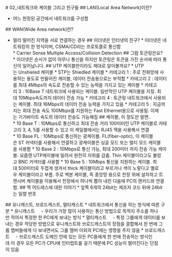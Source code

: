 # 02_네트워크와 케이블 그리고 친구들
## LAN(Local Area Network)이란?
* 어느 한정된 공간에서 네트워크를 구성함

## WAN(Wide Area network)란?
* 멀리 떨어진 지역을 서로 연결하는 경우
## 이더넷은 인터넷의 친구?
* 이더넷은 네트워킹의 한 방식이며, CSMA/CD라는 프로토콜로 통신함
* Carrier Sense Multiple Access/Collision Detection
## 그럼 토큰링은요?
* 이더넷은 순서가 없이 아무나 통신을 하지만 토큰링은 토큰을 가진 순서에 따라 통신이 일어납니다.
## UTP 케이블만이라도 제대로 알아볼까요?
* UTP는 Unshieled 케이블
* STP는 Shiedled 케이블
* 카테고리 1 : 주로 전화망에 사용하는 용도로 만들어진 케이블, 데이터 전송용으로는 부적합
* 카테고리 2 : 데이터를 최대 4Mbps의 속도로 전송할 수 있는 능력을 가지고 있는 케이블
* 카테고리 3 : 10Base T 네트워크에 사용되는 케이블. 일반적인 UTP 케이블을 지칭. 최대 10Mbps속도까지 데이터 전송 가능
* 카테고리 4 : 토큰링 네트워크에서 사용되는 케이블. 최대 16Mbps의 데이터 전송 능력을 가지고 있음
* 카테고리 5 : 지금까지는 최대 전송 속도 100Mbps를 지원하는 Fast Ethernet용으로 사용됨. 이제는 기가바이트 속도의 데이터 전송도 가능해짐
## 케이블, 이 정도만 알면..
* 10 Base T : 10Mbps로 통신하고 최대 전송 거리 100미터인 UTP 케이블로 카테고리 3, 4, 5를 사용할 수 있고 이 케일블에서는 RJ45 잭을 사용해서 연결
* 10 Base FL : 10Mbps로 통신하는 광케이블. FL(fiber-optic), 이 케이블은 ST 커넥터를 사용해서 연결하고 광케이블은 싱글 모드 또는 멀티 모드 케이블을 사용함
* 10 Base 2 : 10Mbps로 통신 가능, 최대 200미터 까지 전송 가능 케이블. 요즘엔 UTP케이블에 밀려서 완전히 자취를 감춤. Thin 케이블이라고도 불렀고 BNC 커넥터를 사용함
* 10 Base 5 : 10Mbps 통신을 지원하는 케이블. 최대 500미터로 두껍게 생겨서 thick 케이블이라고 부르거나 색이 노랗다고 옐로우 케이블이라고 부름. 주로 백본 케이블, 즉 중앙망 용으로 천장 위에 설치하고 트랜시버 케이블을 이용해서 천장에서 하나씩 뽑아 내린 다음에 PC의 랜카드와 연결함.
## 맥 어드레스에 대한 이야기
* 앞쪽 6개의 24bit는 제조자 코드 뒤에 24bit는 일렬 번호

## 유니캐스트, 브로드캐스트, 멀티캐스트
* 네트워크에서 통신을 하는 방식에 따른 구분
* 유니캐스트
    - 우리가 가장 많이 사용하는 통신 방법으로 목적지 주소를 하나만 적어서 특정한 한 PC에게 보내는 방식
* 멀티캐스트
    - 특정 그룹에게 데이터를 보내는 경우 적당한 방법으로 유니캐스트와 브로드캐스트의 장점을 결합해서 한 번에 그룹 멤버들에게 다 보내면서도 그룹 멤버 이외의 PC에는 영향을 주지 않음
* 브로드캐스트
    - 브로드캐스트 도메인 안에 있는 모든 PC들에게 한 번에 전송하는 방식인데 이 경우 모든 PC가 CPU에 인터럽트를 걸기 때문에 PC 성능이 떨어진다는 단점이 있음
